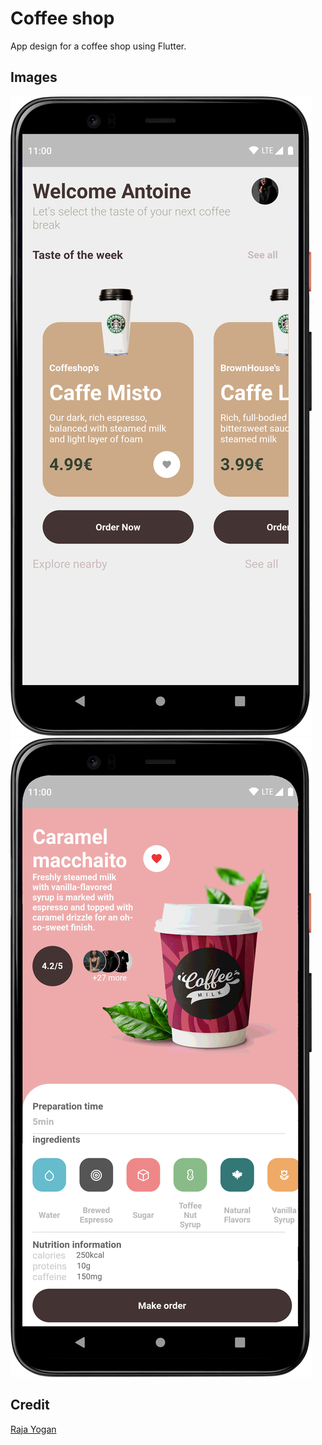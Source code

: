 # Coffee shop

App design for a coffee shop using Flutter.

## Images
![](screenshots/coffee-shop1.png)
![](screenshots/coffee-shop2.png)

## Credit
[Raja Yogan](https://www.youtube.com/channel/UCjBxAm226XZvgrkO-JyjJgQ)